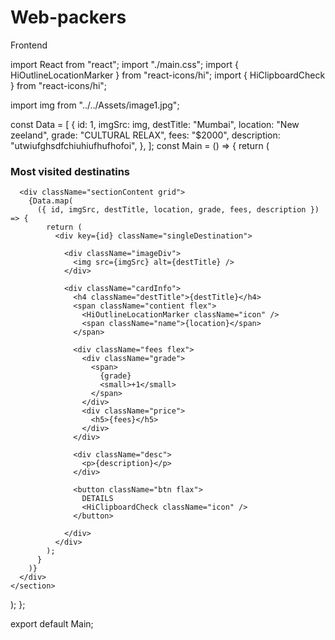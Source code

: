 # Web-packers
Frontend










import React from "react";
import "./main.css";
import { HiOutlineLocationMarker } from "react-icons/hi";
import { HiClipboardCheck } from "react-icons/hi";

import img from "../../Assets/image1.jpg";

const Data = [
  {
    id: 1,
    imgSrc: img,
    destTitle: "Mumbai",
    location: "New zeeland",
    grade: "CULTURAL RELAX",
    fees: "$2000",
    description: "utwiufghsdfchiuhiufhufhofoi",
  },
];
const Main = () => {
  return (
    <section className="main container section">
      <div className="sectionTitle">
        <h3 className="title">Most visited destinatins</h3>
      </div>

      <div className="sectionContent grid">
        {Data.map(
          ({ id, imgSrc, destTitle, location, grade, fees, description }) => {
            return (
              <div key={id} className="singleDestination">

                <div className="imageDiv">
                  <img src={imgSrc} alt={destTitle} />
                </div>

                <div className="cardInfo">
                  <h4 className="destTitle">{destTitle}</h4>
                  <span className="contient flex">
                    <HiOutlineLocationMarker className="icon" />
                    <span className="name">{location}</span>
                  </span>

                  <div className="fees flex">
                    <div className="grade">
                      <span>
                        {grade}
                        <small>+1</small>
                      </span>
                    </div>
                    <div className="price">
                      <h5>{fees}</h5>
                    </div>
                  </div>

                  <div className="desc">
                    <p>{description}</p>
                  </div>

                  <button className="btn flax">
                    DETAILS
                    <HiClipboardCheck className="icon" />
                  </button>
                  
                </div>
              </div>
            );
          }
        )}
      </div>
    </section>
  );
};

export default Main;
